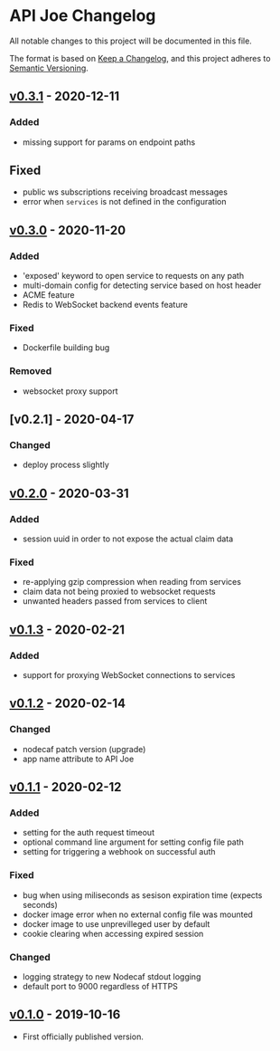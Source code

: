 # API Joe Changelog

All notable changes to this project will be documented in this file.

The format is based on [Keep a Changelog](https://keepachangelog.com/en/1.0.0/),
and this project adheres to [Semantic Versioning](https://semver.org/spec/v2.0.0.html).

## [v0.3.1] - 2020-12-11

### Added
- missing support for params on endpoint paths

## Fixed
- public ws subscriptions receiving broadcast messages
- error when `services` is not defined in the configuration

## [v0.3.0] - 2020-11-20

### Added
- 'exposed' keyword to open service to requests on any path
- multi-domain config for detecting service based on host header
- ACME feature
- Redis to WebSocket backend events feature

### Fixed
- Dockerfile building bug

### Removed
- websocket proxy support

## [v0.2.1] - 2020-04-17

### Changed
- deploy process slightly

## [v0.2.0] - 2020-03-31

### Added
- session uuid in order to not expose the actual claim data

### Fixed
- re-applying gzip compression when reading from services
- claim data not being proxied to websocket requests
- unwanted headers passed from services to client

## [v0.1.3] - 2020-02-21

### Added
- support for proxying WebSocket connections to services

## [v0.1.2] - 2020-02-14

### Changed
- nodecaf patch version (upgrade)
- app name attribute to API Joe

## [v0.1.1] - 2020-02-12

### Added
- setting for the auth request timeout
- optional command line argument for setting config file path
- setting for triggering a webhook on successful auth

### Fixed
- bug when using miliseconds as sesison expiration time (expects seconds)
- docker image error when no external config file was mounted
- docker image to use unprevilleged user by default
- cookie clearing when accessing expired session

### Changed
- logging strategy to new Nodecaf stdout logging
- default port to 9000 regardless of HTTPS

## [v0.1.0] - 2019-10-16
- First officially published version.

[v0.1.0]: https://gitlab.com/GCSBOSS/api-joe/-/tags/v0.1.0
[v0.1.1]: https://gitlab.com/GCSBOSS/api-joe/-/tags/v0.1.1
[v0.1.2]: https://gitlab.com/GCSBOSS/api-joe/-/tags/v0.1.2
[v0.1.3]: https://gitlab.com/GCSBOSS/api-joe/-/tags/v0.1.3
[v0.2.0]: https://gitlab.com/GCSBOSS/api-joe/-/tags/v0.2.0
[v0.3.0]: https://gitlab.com/GCSBOSS/api-joe/-/tags/v0.3.0
[v0.3.1]: https://gitlab.com/GCSBOSS/api-joe/-/tags/v0.3.1
